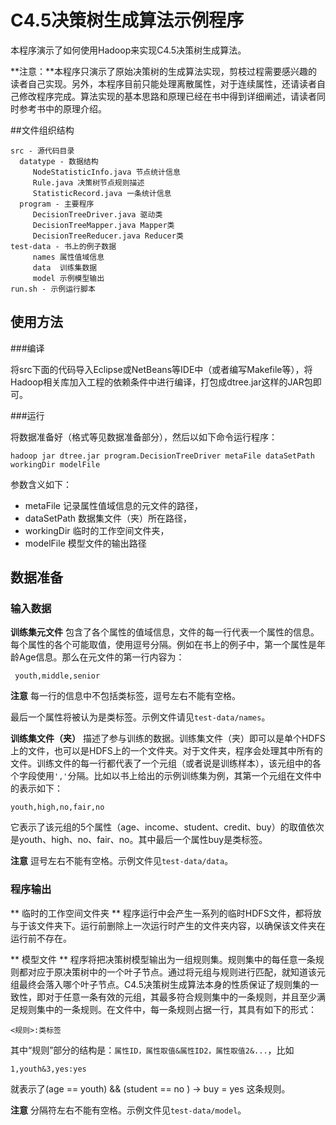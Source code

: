 # C4.5决策树生成算法示例程序

本程序演示了如何使用Hadoop来实现C4.5决策树生成算法。

**注意：**本程序只演示了原始决策树的生成算法实现，剪枝过程需要感兴趣的读者自己实现。另外，本程序目前只能处理离散属性，对于连续属性，还请读者自己修改程序完成。算法实现的基本思路和原理已经在书中得到详细阐述，请读者同时参考书中的原理介绍。

##文件组织结构

    src - 源代码目录
      datatype - 数据结构
         NodeStatisticInfo.java 节点统计信息
         Rule.java 决策树节点规则描述
         StatisticRecord.java 一条统计信息
      program - 主要程序
         DecisionTreeDriver.java 驱动类
         DecisionTreeMapper.java Mapper类
         DecisionTreeReducer.java Reducer类
    test-data - 书上的例子数据
         names 属性值域信息
         data  训练集数据
         model 示例模型输出
    run.sh - 示例运行脚本

## 使用方法

###编译

将src下面的代码导入Eclipse或NetBeans等IDE中（或者编写Makefile等），将Hadoop相关库加入工程的依赖条件中进行编译，打包成dtree.jar这样的JAR包即可。

###运行

将数据准备好（格式等见数据准备部分），然后以如下命令运行程序：

    hadoop jar dtree.jar program.DecisionTreeDriver metaFile dataSetPath workingDir modelFile

参数含义如下：

* metaFile    记录属性值域信息的元文件的路径，
* dataSetPath    数据集文件（夹）所在路径，
* workingDir    临时的工作空间文件夹，
* modelFile    模型文件的输出路径


## 数据准备

### 输入数据

**训练集元文件** 包含了各个属性的值域信息，文件的每一行代表一个属性的信息。每个属性的各个可能取值，使用逗号分隔。例如在书上的例子中，第一个属性是年龄Age信息。那么在元文件的第一行内容为：

     youth,middle,senior

**注意** 每一行的信息中不包括类标签，逗号左右不能有空格。

最后一个属性将被认为是类标签。示例文件请见`test-data/names`。

**训练集文件（夹）** 描述了参与训练的数据。训练集文件（夹）即可以是单个HDFS上的文件，也可以是HDFS上的一个文件夹。对于文件夹，程序会处理其中所有的文件。训练文件的每一行都代表了一个元组（或者说是训练样本），该元组中的各个字段使用`','`分隔。比如以书上给出的示例训练集为例，其第一个元组在文件中的表示如下：

    youth,high,no,fair,no

它表示了该元组的5个属性（age、income、student、credit、buy）的取值依次是youth、high、no、fair、no。其中最后一个属性buy是类标签。

**注意** 逗号左右不能有空格。示例文件见`test-data/data`。

### 程序输出

** 临时的工作空间文件夹 ** 程序运行中会产生一系列的临时HDFS文件，都将放与于该文件夹下。运行前删除上一次运行时产生的文件夹内容，以确保该文件夹在运行前不存在。

** 模型文件 ** 程序将把决策树模型输出为一组规则集。规则集中的每任意一条规则都对应于原决策树中的一个叶子节点。通过将元组与规则进行匹配，就知道该元组最终会落入哪个叶子节点。C4.5决策树生成算法本身的性质保证了规则集的一致性，即对于任意一条有效的元组，其最多符合规则集中的一条规则，并且至少满足规则集中的一条规则。在文件中，每一条规则占据一行，其具有如下的形式：

    <规则>:类标签  

其中“规则”部分的结构是：`属性ID，属性取值&属性ID2，属性取值2&...`，比如

    1,youth&3,yes:yes
    
就表示了(age == youth) && (student == no ) -> buy = yes 这条规则。

**注意** 分隔符左右不能有空格。示例文件见`test-data/model`。

